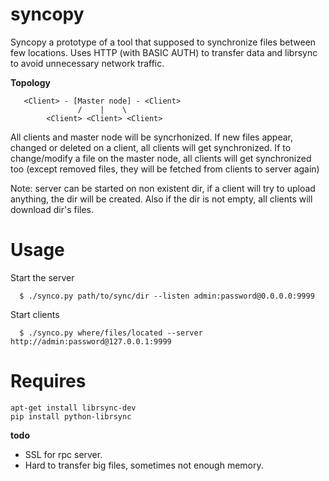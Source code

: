 # syncopy

Syncopy a prototype of a tool that supposed to synchronize files between few locations.
Uses HTTP (with BASIC AUTH) to transfer data and librsync to avoid unnecessary network traffic.

**Topology**

       <Client> - [Master node] - <Client>
                   /    |    \
            <Client> <Client> <Client>

All clients and master node will be syncrhonized.
If new files appear, changed or deleted on a client, all clients will get synchronized.
If to change/modify a file on the master node, all clients will get synchronized too (except removed files, they will be fetched from clients to server again)

Note: server can be started on non existent dir, if a client will try to upload anything, the dir will be created. Also if the dir is not empty, all clients will download dir's files.

# Usage

Start the server

      $ ./synco.py path/to/sync/dir --listen admin:password@0.0.0.0:9999

Start clients

      $ ./synco.py where/files/located --server http://admin:password@127.0.0.1:9999      

# Requires

    apt-get install librsync-dev
    pip install python-librsync
    

**todo**

- SSL for rpc server.
- Hard to transfer big files, sometimes not enough memory.

